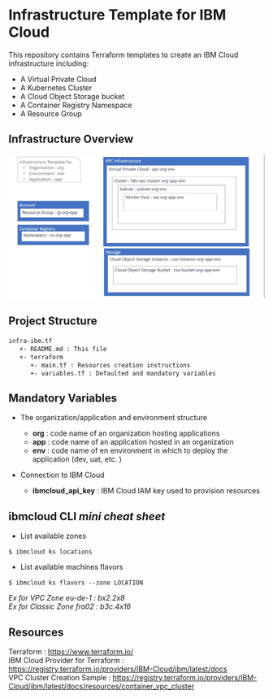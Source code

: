 # Infrastructure Template for IBM Cloud

This repository  contains Terraform templates to create an IBM Cloud infrastructure including:
* A Virtual Private Cloud
* A Kubernetes Cluster
* A Cloud Object Storage bucket
* A Container Registry Namespace
* A Resource Group


## Infrastructure Overview

![alt text](./resources/infra-template.jpg)

## Project Structure
```
infra-ibm.tf
   +- README.md : This file
   +- terraform
      +- main.tf : Resources creation instructions
      +- variables.tf : Defaulted and mandatory variables 
```

## Mandatory Variables

- The organization/application and environment structure  
  + **org** : code name of an organization hosting applications   
  + **app** : code name of an application hosted in an organization  
  + **env** : code name of en environment in which to deploy the application (dev, uat, etc. )


- Connection to IBM Cloud
  + **ibmcloud_api_key** : IBM Cloud IAM key used to provision resources  


## ibmcloud CLI _mini cheat sheet_

* List available zones 
```
$ ibmcloud ks locations
```

* List available machines flavors
```
$ ibmcloud ks flavors --zone LOCATION
```
_Ex for VPC Zone eu-de-1 : bx2.2x8_  
_Ex for Classic Zone fra02 : b3c.4x16_

## Resources
Terraform : https://www.terraform.io/  
IBM Cloud Provider for Terraform : https://registry.terraform.io/providers/IBM-Cloud/ibm/latest/docs  
VPC Cluster Creation Sample : https://registry.terraform.io/providers/IBM-Cloud/ibm/latest/docs/resources/container_vpc_cluster  